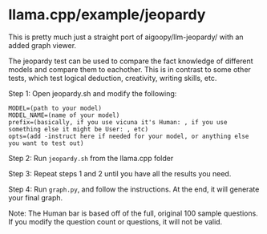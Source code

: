 # llama.cpp/example/jeopardy

This is pretty much just a straight port of aigoopy/llm-jeopardy/ with an added graph viewer.

The jeopardy test can be used to compare the fact knowledge of different models and compare them to eachother. This is in contrast to some other tests, which test logical deduction, creativity, writing skills, etc.


Step 1: Open jeopardy.sh and modify the following:
```
MODEL=(path to your model)
MODEL_NAME=(name of your model)
prefix=(basically, if you use vicuna it's Human: , if you use something else it might be User: , etc)
opts=(add -instruct here if needed for your model, or anything else you want to test out)
```
Step 2: Run `jeopardy.sh` from the llama.cpp folder

Step 3: Repeat steps 1 and 2 until you have all the results you need.

Step 4: Run `graph.py`, and follow the instructions. At the end, it will generate your final graph.

Note: The Human bar is based off of the full, original 100 sample questions. If you modify the question count or questions, it will not be valid.

